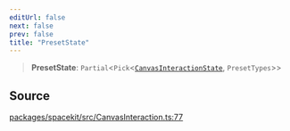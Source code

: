 ```yaml
---
editUrl: false
next: false
prev: false
title: "PresetState"
---
```


> **PresetState**: `Partial`\<`Pick`\<[`CanvasInteractionState`](CanvasInteractionState.md), `PresetTypes`\>\>

## Source

[packages/spacekit/src/CanvasInteraction.ts:77](https://github.com/nodenogg-in/alpha-p2p/blob/a4d5eff/packages/spacekit/src/CanvasInteraction.ts#L77)
